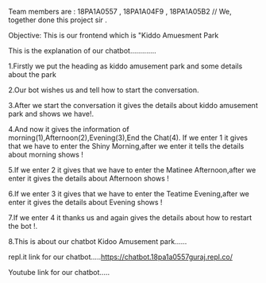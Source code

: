 Team members are : 18PA1A0557 , 18PA1A04F9 , 18PA1A05B2 // We, together done this project sir .

Objective: This is our frontend which is "Kiddo Amuesment Park

This is the explanation of our chatbot.............

1.Firstly we put the heading as kiddo amusement park and some details about the park

2.Our bot wishes us and tell how to start the conversation.

3.After we start the conversation it gives the details about kiddo amusement park and shows we have!.

4.And now it gives the information of morning(1),Afternoon(2),Evening(3),End the Chat(4). If we enter 1 it gives that we have to enter the Shiny Morning,after we enter it tells the details about morning shows !

5.If we enter 2 it gives that we have to enter the Matinee Afternoon,after we enter it gives the details about Afternoon  shows !

6.If we enter 3 it gives that we have to enter the Teatime Evening,after we enter it gives the details about Evening  shows !

7.If we enter 4 it thanks us and again gives the details about how to restart the bot !.

8.This is about our chatbot Kidoo Amusement park......


repl.it link for our chatbot.....https://chatbot.18pa1a0557guraj.repl.co/

Youtube link for our chatbot.....
